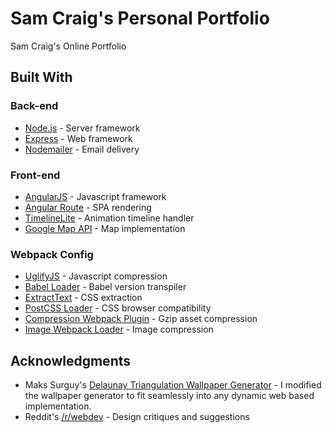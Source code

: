 # Sam Craig's Personal Portfolio

Sam Craig's Online Portfolio

## Built With

### Back-end

* [Node.js](https://nodejs.org/en/) - Server framework
* [Express](https://expressjs.com/) - Web framework
* [Nodemailer](https://nodemailer.com/about/) - Email delivery

### Front-end

* [AngularJS](https://angularjs.org/) - Javascript framework
* [Angular Route](https://docs.angularjs.org/api/ngRoute/service/$route) - SPA rendering
* [TimelineLite](https://greensock.com/timelinelite) - Animation timeline handler
* [Google Map API](https://developers.google.com/maps/) - Map implementation

### Webpack Config

* [UglifyJS](https://github.com/mishoo/UglifyJS) - Javascript compression
* [Babel Loader](https://github.com/babel/babel-loader) - Babel version transpiler
* [ExtractText](https://github.com/webpack-contrib/extract-text-webpack-plugin) - CSS extraction
* [PostCSS Loader](https://github.com/postcss/postcss-loader) - CSS browser compatibility
* [Compression Webpack Plugin](https://github.com/webpack-contrib/compression-webpack-plugin) - Gzip asset compression
* [Image Webpack Loader](https://github.com/tcoopman/image-webpack-loader) - Image compression

## Acknowledgments

* Maks Surguy's [Delaunay Triangulation Wallpaper Generator](https://github.com/qrohlf/trianglify) - I modified the wallpaper generator to fit seamlessly into any dynamic web based implementation.
* Reddit's [/r/webdev](https://www.reddit.com/r/webdev/comments/7g84co/my_first_portfolio_hows_it_look/) - Design critiques and suggestions